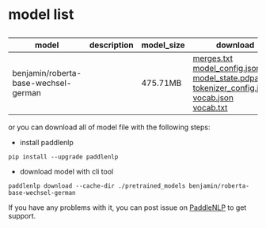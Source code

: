 #  model list

##  

| model  | description | model_size  | download         |
| --- | --- | --- | --- |
|benjamin/roberta-base-wechsel-german|  | 475.71MB | [merges.txt](https://bj.bcebos.com/paddlenlp/models/community/benjamin/roberta-base-wechsel-german/merges.txt)<br>[model_config.json](https://bj.bcebos.com/paddlenlp/models/community/benjamin/roberta-base-wechsel-german/model_config.json)<br>[model_state.pdparams](https://bj.bcebos.com/paddlenlp/models/community/benjamin/roberta-base-wechsel-german/model_state.pdparams)<br>[tokenizer_config.json](https://bj.bcebos.com/paddlenlp/models/community/benjamin/roberta-base-wechsel-german/tokenizer_config.json)<br>[vocab.json](https://bj.bcebos.com/paddlenlp/models/community/benjamin/roberta-base-wechsel-german/vocab.json)<br>[vocab.txt](https://bj.bcebos.com/paddlenlp/models/community/benjamin/roberta-base-wechsel-german/vocab.txt) |

or you can download all of model file with the following steps:

* install paddlenlp

```shell
pip install --upgrade paddlenlp
```

* download model with cli tool

```shell
paddlenlp download --cache-dir ./pretrained_models benjamin/roberta-base-wechsel-german
```

If you have any problems with it, you can post issue on [PaddleNLP](https://github.com/PaddlePaddle/PaddleNLP) to get support.
